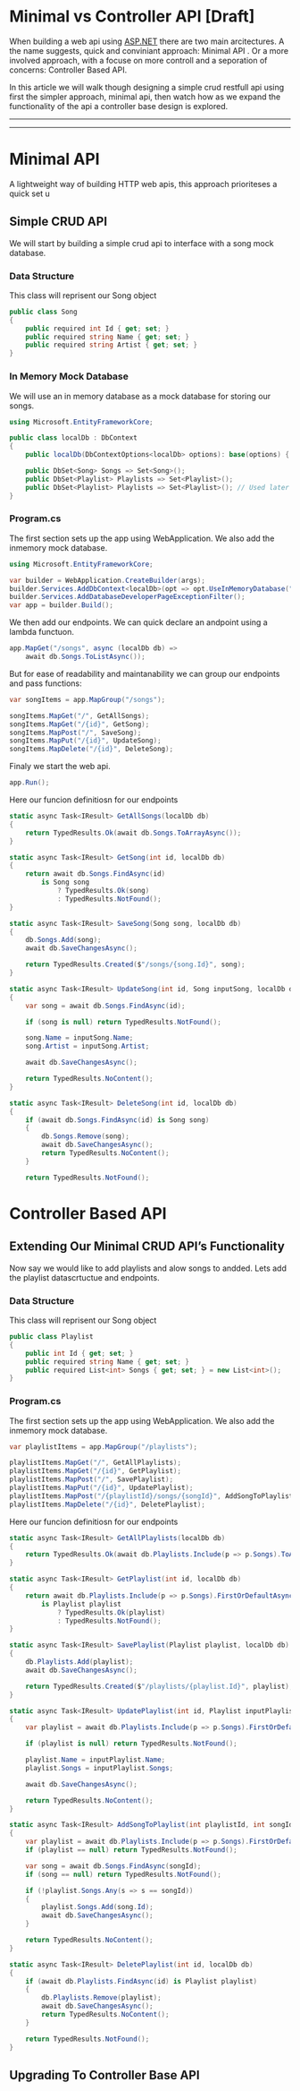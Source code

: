 # Minimal vs Controller API [Draft]

When building a web api using [ASP.NET](http://ASP.NET) there are two main arcitectures. A the name suggests, quick and conviniant approach: Minimal API . Or a more involved approach, with a focuse on more controll and a seporation of concerns: Controller Based API. 

In this article we will walk though designing a simple crud restfull api using first the simpler approach, minimal api, then watch how as we expand the functionality of the api a controller base design is explored.

---

---

# Minimal API

A lightweight way of building HTTP web apis, this approach prioriteses a quick set u

## Simple CRUD API

We will start by building a simple crud api to interface with a song mock database.  

### Data Structure

This class will reprisent our Song object

```csharp
public class Song
{
    public required int Id { get; set; }
    public required string Name { get; set; }
    public required string Artist { get; set; }
}
```

### In Memory Mock Database

We will use an in memory database as a mock database for storing our songs. 

```csharp
using Microsoft.EntityFrameworkCore;

public class localDb : DbContext
{
    public localDb(DbContextOptions<localDb> options): base(options) { }

    public DbSet<Song> Songs => Set<Song>();
    public DbSet<Playlist> Playlists => Set<Playlist>();
    public DbSet<Playlist> Playlists => Set<Playlist>(); // Used later in the example
}
```

### Program.cs

The first section sets up the app using WebApplication. We also add the inmemory mock database.

```csharp
using Microsoft.EntityFrameworkCore;

var builder = WebApplication.CreateBuilder(args);
builder.Services.AddDbContext<localDb>(opt => opt.UseInMemoryDatabase("SongList"));
builder.Services.AddDatabaseDeveloperPageExceptionFilter();
var app = builder.Build();
```

We then add our endpoints. We can quick declare an andpoint using a lambda functuon.

```csharp
app.MapGet("/songs", async (localDb db) =>
    await db.Songs.ToListAsync());
```

But for ease of readability and maintanability we can group our endpoints and pass functions: 

```csharp
var songItems = app.MapGroup("/songs"); 

songItems.MapGet("/", GetAllSongs); 
songItems.MapGet("/{id}", GetSong);
songItems.MapPost("/", SaveSong);
songItems.MapPut("/{id}", UpdateSong);
songItems.MapDelete("/{id}", DeleteSong);
```

Finaly we start the web api.

```csharp
app.Run();
```

Here our funcion definitiosn for our endpoints

```csharp
static async Task<IResult> GetAllSongs(localDb db)
{
    return TypedResults.Ok(await db.Songs.ToArrayAsync());
}

static async Task<IResult> GetSong(int id, localDb db)
{
    return await db.Songs.FindAsync(id)
        is Song song
            ? TypedResults.Ok(song)
            : TypedResults.NotFound();
}

static async Task<IResult> SaveSong(Song song, localDb db)
{
    db.Songs.Add(song);
    await db.SaveChangesAsync();

    return TypedResults.Created($"/songs/{song.Id}", song);
}

static async Task<IResult> UpdateSong(int id, Song inputSong, localDb db)
{
    var song = await db.Songs.FindAsync(id);

    if (song is null) return TypedResults.NotFound();

    song.Name = inputSong.Name;
    song.Artist = inputSong.Artist;

    await db.SaveChangesAsync();

    return TypedResults.NoContent();
}

static async Task<IResult> DeleteSong(int id, localDb db)
{
    if (await db.Songs.FindAsync(id) is Song song)
    {
        db.Songs.Remove(song);
        await db.SaveChangesAsync();
        return TypedResults.NoContent();
    }

    return TypedResults.NotFound();
```

# Controller Based API

## Extending Our Minimal CRUD API’s Functionality

Now say we would like to add playlists and alow songs to andded. Lets add the playlist datascrtuctue and endpoints.

### Data Structure

This class will reprisent our Song object

```csharp
public class Playlist
{
    public int Id { get; set; }
    public required string Name { get; set; }
    public required List<int> Songs { get; set; } = new List<int>();
}
```

### Program.cs

The first section sets up the app using WebApplication. We also add the inmemory mock database.

```csharp
var playlistItems = app.MapGroup("/playlists");

playlistItems.MapGet("/", GetAllPlaylists);
playlistItems.MapGet("/{id}", GetPlaylist);
playlistItems.MapPost("/", SavePlaylist);
playlistItems.MapPut("/{id}", UpdatePlaylist);
playlistItems.MapPost("/{playlistId}/songs/{songId}", AddSongToPlaylist);
playlistItems.MapDelete("/{id}", DeletePlaylist);
```

Here our funcion definitiosn for our endpoints

```csharp
static async Task<IResult> GetAllPlaylists(localDb db)
{
    return TypedResults.Ok(await db.Playlists.Include(p => p.Songs).ToArrayAsync());
}

static async Task<IResult> GetPlaylist(int id, localDb db)
{
    return await db.Playlists.Include(p => p.Songs).FirstOrDefaultAsync(p => p.Id == id)
        is Playlist playlist
            ? TypedResults.Ok(playlist)
            : TypedResults.NotFound();
}

static async Task<IResult> SavePlaylist(Playlist playlist, localDb db)
{
    db.Playlists.Add(playlist);
    await db.SaveChangesAsync();

    return TypedResults.Created($"/playlists/{playlist.Id}", playlist);
}

static async Task<IResult> UpdatePlaylist(int id, Playlist inputPlaylist, localDb db)
{
    var playlist = await db.Playlists.Include(p => p.Songs).FirstOrDefaultAsync(p => p.Id == id);

    if (playlist is null) return TypedResults.NotFound();

    playlist.Name = inputPlaylist.Name;
    playlist.Songs = inputPlaylist.Songs;

    await db.SaveChangesAsync();

    return TypedResults.NoContent();
}

static async Task<IResult> AddSongToPlaylist(int playlistId, int songId, localDb db)
{
    var playlist = await db.Playlists.Include(p => p.Songs).FirstOrDefaultAsync(p => p.Id == playlistId);
    if (playlist == null) return TypedResults.NotFound();

    var song = await db.Songs.FindAsync(songId);
    if (song == null) return TypedResults.NotFound();

    if (!playlist.Songs.Any(s => s == songId))
    {
        playlist.Songs.Add(song.Id);
        await db.SaveChangesAsync();
    }

    return TypedResults.NoContent();
}

static async Task<IResult> DeletePlaylist(int id, localDb db)
{
    if (await db.Playlists.FindAsync(id) is Playlist playlist)
    {
        db.Playlists.Remove(playlist);
        await db.SaveChangesAsync();
        return TypedResults.NoContent();
    }

    return TypedResults.NotFound();
}
```

## Upgrading To Controller Base API
